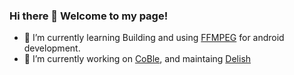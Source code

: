 ### Hi there 👋 Welcome to my page!

- 🌱 I’m currently learning Building and using [FFMPEG](https://ffmpeg.org/) for android development.
- 🔭 I’m currently working on [CoBle](https://github.com/Elbehiry/CoBle), and maintaing [Delish](https://github.com/Elbehiry/Delish)

<!--
**Elbehiry/elbehiry** is a ✨ _special_ ✨ repository because its `README.md` (this file) appears on your GitHub profile.

Here are some ideas to get you started:

- 🔭 I’m currently working on ...
- 🌱 I’m currently learning ...
- 👯 I’m looking to collaborate on ...
- 🤔 I’m looking for help with ...
- 💬 Ask me about ...
- 📫 How to reach me: ...
- 😄 Pronouns: ...
- ⚡ Fun fact: ...
-->
